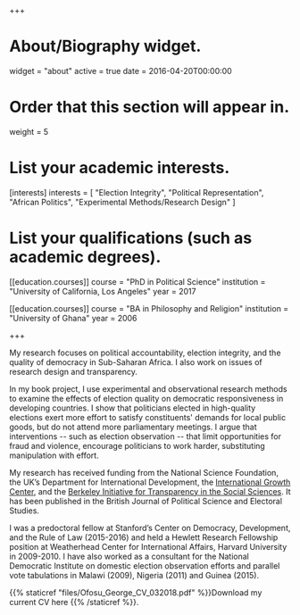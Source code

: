 +++
# About/Biography widget.
widget = "about"
active = true
date = 2016-04-20T00:00:00

# Order that this section will appear in.
weight = 5

# List your academic interests.
[interests]
  interests = [
    "Election Integrity",
    "Political Representation",
    "African Politics",
    "Experimental Methods/Research Design"
  ]

# List your qualifications (such as academic degrees).
[[education.courses]]
  course = "PhD in Political Science"
  institution = "University of California, Los Angeles"
  year = 2017

[[education.courses]]
  course = "BA in Philosophy and Religion"
  institution = "University of Ghana"
  year = 2006
 
+++

My research focuses on political accountability, election integrity, and the quality of democracy in Sub-Saharan Africa. I also work on issues of research design and transparency. 

In my book project, I use experimental and observational research methods to examine the effects of election quality on democratic responsiveness in developing countries. I show that politicians elected in high-quality elections exert more effort to satisfy constituents' demands for local public goods, but do not attend more parliamentary meetings. I argue that interventions -- such as election observation -- that limit opportunities for fraud and violence, encourage politicians to work harder, substituting manipulation with effort.

My research has received funding from the National Science Foundation, the UK’s Department for International Development, the [International Growth Center](https://www.theigc.org/blog/impact-parliamentary-debates-ghanas-2016-elections/), and the [Berkeley Initiative for Transparency in the Social Sciences](https://www.bitss.org/people/george-ofosu/). It has been published in the British Journal of Political Science and Electoral Studies. 
 
I was a predoctoral fellow at Stanford’s Center on Democracy, Development, and the Rule of Law (2015-2016) and held a Hewlett Research Fellowship position at Weatherhead Center for International Affairs, Harvard University in 2009-2010. I have also worked as a consultant for the National Democratic Institute on domestic election observation efforts and parallel vote tabulations in Malawi (2009), Nigeria (2011) and Guinea (2015). 

{{% staticref "files/Ofosu_George_CV_032018.pdf" %}}Download my current CV here {{% /staticref %}}.
